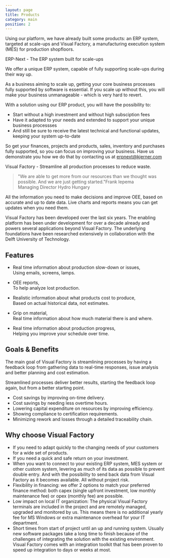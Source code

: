 ```yaml
---
layout: page
title: Products
category: main
position: 2
---
```


Using our platform, we have already built some products: an ERP system, targeted at scale-ups and Visual Factory, a manufacturing execution system (MES) for production shopfloors.

<!-- <a name="erp-next"></a>
## ERP-Next -->

<div class="banner animel blue3">
	<span>ERP-Next - The ERP system built for scale-ups</span>
</div>

We offer a unique ERP system, capable of fully supporting scale-ups during their way up.

As a business aiming to scale up, getting your core business processes fully supported by software is essential.
If you scale up without this, you will make your business unmanageable - which is very hard to revert.

With a solution using our ERP product, you will have the possibility to:
* Start without a high investment and without high subsciption fees
* Have it adapted to your needs and extended to support your unique business processses
* And still be sure to receive the latest technical and functional updates, keeping your system up-to-date

So get your finances, projects and products, sales, inventory and purchases fully supported, so you can focus on improving your business. Have us demonstrate you how we do that by contacting us at erpnext@kjerner.com

<!-- <a name="visual-factory"></a>
## Visual Factory -->

<div class="banner animel orange4">
	<span>Visual Factory - Streamline all production processes to reduce waste.</span>
</div>

> "We are able to get more from our resources than we thought was possible. And we are just getting started."<span>Frank Iepema<br>Managing Director Hydro Hungary</span>

All the information you
need to make decisions and improve OEE, based on accurate
and up to date data. Live charts and reports means you can
get updates when you need them.

Visual Factory has been developed over the last six years.
The enabling platform has been under development for over a
decade already and powers several applications beyond Visual
Factory. The underlying foundations have been researched
extensively in collaboration with the Delft University of
Technology.


<a name="visual-factory-features"></a>
## Features

- Real time information about production slow-down or issues,
	<br>Using emails, screens, lamps.

- OEE reports,
	<br>To help analyze lost production.

- Realistic information about what products cost to produce,
	<br>Based on actual historical data, not estimates.

- Grip on material,
	<br>Real time information about how much material there is and where.

- Real time information about production progress,
	<br>Helping you improve your schedule over time.


<a name="visual-factory-benefits"></a>
## Goals & Benefits

The main goal of Visual Factory is streamlining processes
by having a feedback loop from gathering data to real-time responses,
issue analysis and better planning and cost estimation.

Streamlined processes deliver better results, starting the feedback loop again,
but from a better starting point.

- Cost savings by improving on-time delivery.
- Cost savings by needing less overtime hours.
- Lowering capital expenditure on resources by improving efficiency.
- Showing compliance to certification requirements.
- Minimizing rework and losses through a detailed traceability chain.


<a name="visual-factory-choose"></a>
## Why choose Visual Factory

- If you need to adapt quickly to the changing needs of your customers for a wide set of products.
- If you need a quick and safe return on your investment.
- When you want to connect to your existing ERP system, MES system or other custom system, levering as much of its data as possible to prevent double entry. And with the possibility to send back data from Visual Factory as it becomes available. All without project risk.
- Flexibility in financing: we offer 2 options to match your preferred finance method: both capex (single upfront investment, low monthly maintenance fee) or opex (monthly fee) are possible.
- Low impact on local IT organization: The physical Visual Factory terminals are included in the project and are remotely managed, upgraded and monitored by us. This means there is no additional yearly fee for MS Windows or extra maintenance overhead for your IT department.
- Short times from start of project until an up and running system. Usually new software packages take a long time to finish because of the challenges of integrating the solution with the existing environment. Visual Factory comes with an integration toolkit that has been proven to speed up integration to days or weeks at most.
